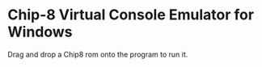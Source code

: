 # Chip-8 Virtual Console Emulator for Windows
Drag and drop a Chip8 rom onto the program to run it.
